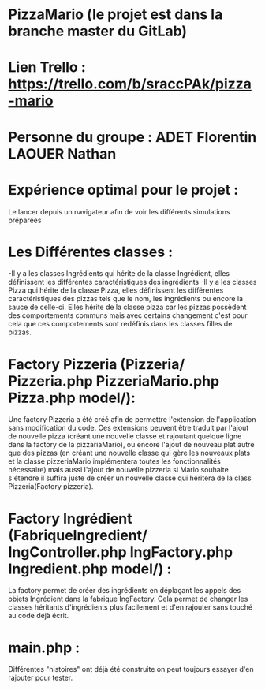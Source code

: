 # PizzaMario (le projet est dans la branche master du GitLab)

# Lien Trello : https://trello.com/b/sraccPAk/pizza-mario

# Personne du groupe : ADET Florentin LAOUER Nathan



# Expérience optimal pour le projet :

Le lancer depuis un navigateur afin de voir les différents simulations préparées

# Les Différentes classes :
-Il y a les classes Ingrédients qui hérite de la classe Ingrédient, elles définissent les différentes caractéristiques des ingrédients
-Il y a les classes Pizza qui hérite de la classe Pizza, elles définissent les différentes caractéristiques des pizzas tels que le nom, les ingrédients ou encore la sauce de celle-ci. Elles hérite de la classe pizza car les pizzas possèdent des comportements communs mais avec certains changement c'est pour cela que ces comportements sont redéfinis dans les classes filles de pizzas.


# Factory Pizzeria (Pizzeria/ Pizzeria.php PizzeriaMario.php Pizza.php model/): 

Une factory Pizzeria a été créé afin de permettre l'extension de l'application sans modification du code. 
Ces extensions peuvent être traduit par l'ajout de nouvelle pizza (créant une nouvelle classe et rajoutant quelque ligne dans la factory de la pizzariaMario), ou encore l'ajout de nouveau plat autre que des pizzas (en créant une nouvelle classe qui gère les nouveaux plats et la classe pizzeriaMario implémentera toutes les fonctionnalités nécessaire) mais aussi l'ajout de nouvelle pizzeria si Mario souhaite s'étendre il suffira juste de créer un nouvelle classe qui héritera de la class Pizzeria(Factory pizzeria).

# Factory Ingrédient (FabriqueIngredient/ IngController.php IngFactory.php Ingredient.php model/) :

La factory permet de créer des ingrédients en déplaçant les appels des objets Ingrédient dans la fabrique IngFactory. Cela permet de changer les classes héritants d'ingrédients plus facilement et d'en rajouter sans touché au code déjà écrit.

# main.php : 

Différentes "histoires" ont déjà été construite on peut toujours essayer d'en rajouter pour tester. 
